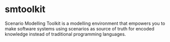 # smtoolkit
Scenario Modelling Toolkit is a modelling environment that empowers you to make software systems using scenarios as source of truth for encoded knowledge instead of traditional programming languages.

